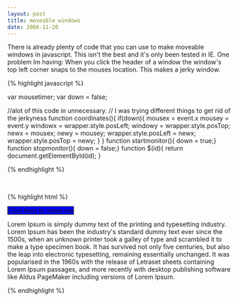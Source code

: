 ```yaml
---
layout: post
title: moveable windows
date: 2006-11-20
---
```


There is already plenty of code that you can use to make moveable windows in javascript. This isn't the best and it's only been tested in IE. One problem Im having: When you click the header of a window the window's top left corner snaps to the mouses location. This makes a jerky window.

{% highlight javascript %}
<!--javasscript-->
var mousetimer;
var down = false;

//alot of this code in unnecessary.
// I was trying different things to get rid of the jerkyness
function coordinates(){
    if(down){
        mousex = event.x
        mousey = event.y
        windowx = wrapper.style.posLeft;
        windowy = wrapper.style.posTop;
        newx = mousex;
        newy = mousey;
        wrapper.style.posLeft = newx;
        wrapper.style.posTop = newy; 
    }
}
function startmonitor(){ down = true;}
function stopmonitor(){ down = false;}
function $(id){ return document.getElementById(id); }

{% endhighlight %}

<br>

{% highlight html %}
<!--html-->
<body id="mainbody" onmousemove="coordinates();" onmouseup="stopmonitor();">
<div id="wrapper">
<!--when you click on the border it sets down to true. 
    Now coordinates can start updating wrapper with the new mouse coordinates-->
<span style="border: 1px solid black;width:100%;background-color:blue;" 
onmousedown="startmonitor();" onmouseup="stopmonitor();">
Click here to move me</span><br>

Lorem Ipsum is simply dummy text of the printing and typesetting industry. 
Lorem Ipsum has been the industry's standard dummy text ever since the 1500s, 
when an unknown printer took a galley of type and scrambled it to make a 
type specimen book. It has survived not only five centuries, but also the 
leap into electronic typesetting, remaining essentially unchanged. It was 
popularised in the 1960s with the release of Letraset sheets containing Lorem 
Ipsum passages, and more recently with desktop publishing software like Aldus 
PageMaker including versions of Lorem Ipsum.

</div>
{% endhighlight %}